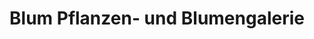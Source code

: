 ---
title: "Blum Pflanzen- und Blumengalerie"
url: /bruchkoebel/blum-pflanzen-und-blumengalerie/
shop: Blumen
---